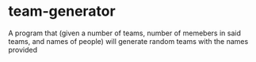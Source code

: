 # team-generator
A program that (given a number of teams, number of memebers in said teams, and names of people) will generate random teams with the names provided
